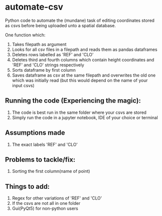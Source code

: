 # automate-csv
Python code to automate the (mundane) task of editing coordinates stored as csvs before being uploaded unto a spatial database. 

One function which: 
1. Takes filepath as argument
2. Looks for all csv files in a filepath and reads them as pandas dataframes
3. Deletes rows labelled as 'REF' and 'CLO'
4. Deletes third and fourth columns which contain height coordinates and 'REF' and 'CLO' strings respectively
5. Sorts dataframe by first column
6. Saves dataframe as csv at the same filepath and overwrites the old one which was initially read (but this would depend on the name of your input csvs)

## Running the code (Experiencing the magic):
1. The code is best run in the same folder where your csvs are stored
2. Simply run the code in a jupyter notebook, IDE of your choice or terminal

## Assumptions made
1. The exact labels 'REF' and 'CLO'

## Problems to tackle/fix:
1. Sorting the first column(name of point)
 
## Things to add:
1. Regex for other variations of 'REF' and 'CLO'
2. If the csvs are not all in one folder
3. Gui(PyQt5) for non-python users
